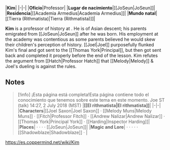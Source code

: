 |**Kim**|
|-|-|
|**Oficio**|Professor|
|**Lugar de nacimiento**|[[JoSeun\|JoSeun]]|
|**Residencia**|[[Academia Armedius\|Academia Armedius]]|
|**Mundo natal**|[[Tierra (Rithmatista)\|Tierra (Rithmatista)]]|

**Kim** is a professor of history at .
He is of Asian descent; his parents emigrated from [[JoSeun\|JoSeun]] after he was born. His employment at the academy was contentious as some parents believed he would skew their children's perception of history.
[[Joel\|Joel]] purposefully flunked Kim's final and got sent to the [[Thomas York\|Principal]], but then got sent back and completed it properly before the end of the lesson.
Kim refutes the argument from [[Hatch\|Professor Hatch]] that [[Melody\|Melody]] & Joel's dueling is against the rules.

## Notes

> [!info] ¡Esta página está completa!Esta página contiene todo el conocimiento que tenemos sobre este tema en este momento.
Joe ST (talk) 14:27, 2 July 2018 (MST)
|**[[El rithmatista\|El rithmatista]]**|
|-|-|
|**Characters**|[[Joel Saxon\|Joel Saxon]] · [[Melody Muns\|Melody Muns]] · [[Fitch\|Professor Fitch]] · [[Andrew Nalizar\|Andrew Nalizar]] · [[Thomas York\|Principal York]] · [[Harding\|Inspector Harding]]|
|**Places**| ·  ·  ·  · [[JoSeun\|JoSeun]]|
|**Magic and Lore**| ·  ·  ·  ·  · [[Shadowblaze\|Shadowblaze]] · |



https://es.coppermind.net/wiki/Kim